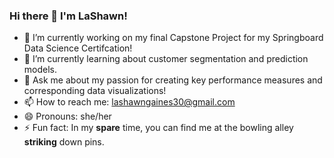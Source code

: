### Hi there 👋 I'm LaShawn!

<!--
**lmgaines30/lmgaines30** is a ✨ _special_ ✨ repository because its `README.md` (this file) appears on your GitHub profile.

Here are some ideas to get you started:-->

- 🔭 I’m currently working on my final Capstone Project for my Springboard Data Science Certifcation!
- 🌱 I’m currently learning about customer segmentation and prediction models. 
- 💬 Ask me about my passion for creating key performance measures and corresponding data visualizations!
- 📫 How to reach me: lashawngaines30@gmail.com
- 😄 Pronouns: she/her
- ⚡ Fun fact: In my **spare** time, you can find me at the bowling alley **striking** down pins.

